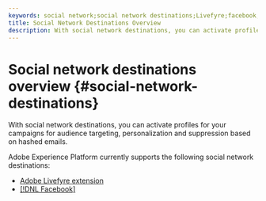 ```yaml
---
keywords: social network;social network destinations;Livefyre;facebook;Facebook
title: Social Network Destinations Overview
description: With social network destinations, you can activate profiles for your campaigns for audience targeting, personalization and suppression based on hashed emails.
---
```


# Social network destinations overview {#social-network-destinations}

With social network destinations, you can activate profiles for your campaigns for audience targeting, personalization and suppression based on hashed emails.

Adobe Experience Platform currently supports the following social network destinations:

- [Adobe Livefyre extension](./adobe-livefyre.md)
- [[!DNL Facebook]](./facebook.md)